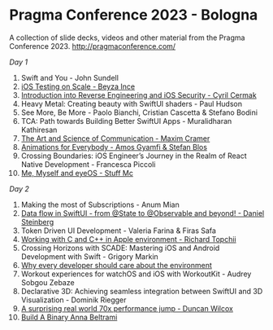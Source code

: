 # Pragma Conference 2023 - Bologna 
 A collection of slide decks, videos and other material from the Pragma Conference 2023. http://pragmaconference.com/

*Day 1* 
 1. Swift and You - John Sundell
 2. [iOS Testing on Scale - Beyza Ince](https://github.com/pragmamark/pragmaconf23/files/12859590/iOS_Testing_on_Scale___Beyza_Ince.pdf) 
 3. [Introduction into Reverse Engineering and iOS Security - Cyril Cermak](https://github.com/pragmamark/pragmaconf23/files/12859785/Introduction_into_reverse_security___Cyril_Cermak.pdf)
 4. Heavy Metal: Creating beauty with SwiftUI shaders - Paul Hudson
 5. See More, Be More - Paolo Bianchi, Cristian Cascetta & Stefano Bodini
 6. TCA: Path towards Building Better SwiftUI Apps - Muralidharan Kathiresan
 7. [The Art and Science of Communication - Maxim Cramer](https://github.com/pragmamark/pragmaconf23/files/12872371/The_Art_and_Science_of_Communication___Maxim_Cramer.pdf)
 8. [Animations for Everybody - Amos Gyamfi & Stefan Blos](https://github.com/pragmamark/pragmaconf23/files/12859801/Animations_for_everyone___Amos_Gyamfi._Stefan_Blos.pdf)
 9. Crossing Boundaries: iOS Engineer’s Journey in the Realm of React Native Development - Francesca Piccoli
 10. [Me, Myself and eyeOS - Stuff Mc](https://speakerdeck.com/stuffmc/me-myself-and-eyeos)

*Day 2* 
 1. Making the most of Subscriptions - Anum Mian
 2. [Data flow in SwiftUI - from @State to @Observable and beyond! - Daniel Steinberg](https://github.com/pragmamark/pragmaconf23/files/12859806/Data_Flow_in_SwiftUI___Daniel_Steinberg.pdf)
 3. Token Driven UI Development - Valeria Farina & Firas Safa
 4. [Working with C and C++ in Apple environment - Richard Topchii](https://github.com/pragmamark/pragmaconf23/files/12859569/Working_with_C._C%2B%2B_._Swift___Richard_Topchii.pdf) 
 5. Crossing Horizons with SCADE: Mastering iOS and Android Development with Swift - Grigory Markin
 6. [Why every developer should care about the environment](https://speakerdeck.com/stuffmc/why-every-developer-should-care-about-the-environment)
 7. Workout experiences for watchOS and iOS with WorkoutKit - Audrey Sobgou Zebaze
 8. Declarative 3D: Achieving seamless integration between SwiftUI and 3D Visualization - Dominik Riegger
 9. [A surprising real world 70x performance jump - Duncan Wilcox](https://github.com/pragmamark/pragmaconf23/files/12859561/A_surprising_real_world_70x_performance_jump___Duncan_Wilcox.pdf) 
 10. [Build A Binary Anna Beltrami](https://www.canva.com/design/DAFqavnayaQ/s2oza_D6POU9ZJgdIR2JBg/view)
